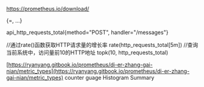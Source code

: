 
https://prometheus.io/download/


<metric name>{<label name>=<label value>, ...}

api_http_requests_total{method="POST", handler="/messages"}


//通过rate()函数获取HTTP请求量的增长率
rate(http_requests_total[5m])
//查询当前系统中，访问量前10的HTTP地址
topk(10, http_requests_total)

[https://ryanyang.gitbook.io/prometheus/di-er-zhang-gai-nian/metric_types](https://ryanyang.gitbook.io/prometheus/di-er-zhang-gai-nian/metric_types)
counter
guage
Histogram
Summary
